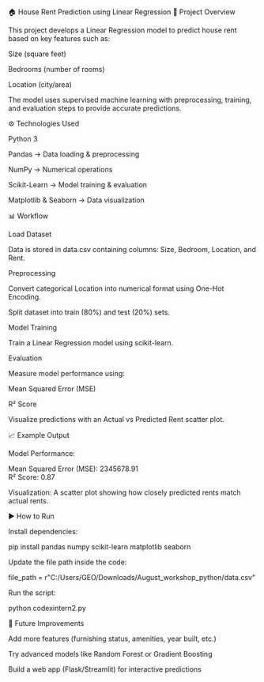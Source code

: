 🏠 House Rent Prediction using Linear Regression
📌 Project Overview

This project develops a Linear Regression model to predict house rent based on key features such as:

Size (square feet)

Bedrooms (number of rooms)

Location (city/area)

The model uses supervised machine learning with preprocessing, training, and evaluation steps to provide accurate predictions.

⚙️ Technologies Used

Python 3

Pandas → Data loading & preprocessing

NumPy → Numerical operations

Scikit-Learn → Model training & evaluation

Matplotlib & Seaborn → Data visualization

📊 Workflow

Load Dataset

Data is stored in data.csv containing columns: Size, Bedroom, Location, and Rent.

Preprocessing

Convert categorical Location into numerical format using One-Hot Encoding.

Split dataset into train (80%) and test (20%) sets.

Model Training

Train a Linear Regression model using scikit-learn.

Evaluation

Measure model performance using:

Mean Squared Error (MSE)

R² Score

Visualize predictions with an Actual vs Predicted Rent scatter plot.

📈 Example Output

Model Performance:

Mean Squared Error (MSE): 2345678.91  
R² Score: 0.87  


Visualization:
A scatter plot showing how closely predicted rents match actual rents.

▶️ How to Run

Install dependencies:

pip install pandas numpy scikit-learn matplotlib seaborn


Update the file path inside the code:

file_path = r"C:/Users/GEO/Downloads/August_workshop_python/data.csv"


Run the script:

python codexintern2.py

🚀 Future Improvements

Add more features (furnishing status, amenities, year built, etc.)

Try advanced models like Random Forest or Gradient Boosting

Build a web app (Flask/Streamlit) for interactive predictions
